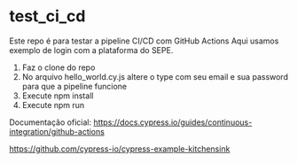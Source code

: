 # test_ci_cd
Este repo é para testar a pipeline CI/CD com GitHub Actions
Aqui usamos exemplo de login com a plataforma do SEPE.

1. Faz o clone do repo
2. No arquivo hello_world.cy.js altere o type com seu email e sua password para que a pipeline funcione
3. Execute npm install
4. Execute npm run

Documentação oficial:
https://docs.cypress.io/guides/continuous-integration/github-actions


https://github.com/cypress-io/cypress-example-kitchensink
